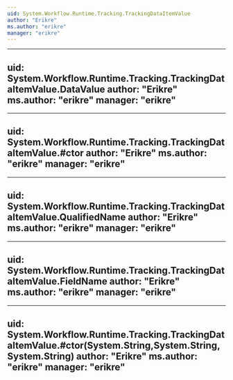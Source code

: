 ```yaml
---
uid: System.Workflow.Runtime.Tracking.TrackingDataItemValue
author: "Erikre"
ms.author: "erikre"
manager: "erikre"
---
```


---
uid: System.Workflow.Runtime.Tracking.TrackingDataItemValue.DataValue
author: "Erikre"
ms.author: "erikre"
manager: "erikre"
---

---
uid: System.Workflow.Runtime.Tracking.TrackingDataItemValue.#ctor
author: "Erikre"
ms.author: "erikre"
manager: "erikre"
---

---
uid: System.Workflow.Runtime.Tracking.TrackingDataItemValue.QualifiedName
author: "Erikre"
ms.author: "erikre"
manager: "erikre"
---

---
uid: System.Workflow.Runtime.Tracking.TrackingDataItemValue.FieldName
author: "Erikre"
ms.author: "erikre"
manager: "erikre"
---

---
uid: System.Workflow.Runtime.Tracking.TrackingDataItemValue.#ctor(System.String,System.String,System.String)
author: "Erikre"
ms.author: "erikre"
manager: "erikre"
---

